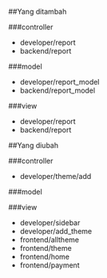 ##Yang ditambah

###controller
* developer/report
* backend/report

###model
* developer/report_model
* backend/report_model

###view
* developer/report
* backend/report


##Yang diubah

###controller
* developer/theme/add

###model

###view
* developer/sidebar
* developer/add_theme
* frontend/alltheme
* frontend/theme
* frontend/home
* frontend/payment
